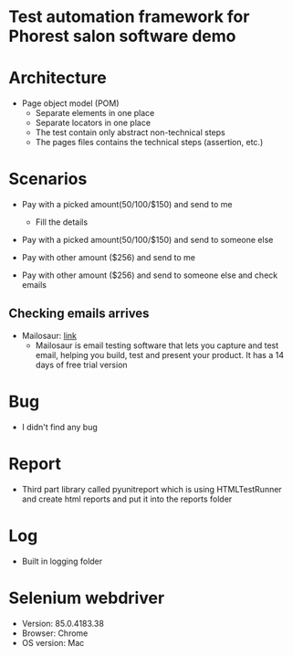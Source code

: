 # Test automation framework for Phorest salon software demo

# Architecture

- Page object model (POM)
    - Separate elements in one place
    - Separate locators in one place
    - The test contain only abstract non-technical steps
    - The pages files contains the technical steps (assertion, etc.)

# Scenarios

- Pay with a picked amount($50/$100/$150) and send to me
    - Fill the details
    
- Pay with a picked amount($50/$100/$150) and send to someone else
- Pay with other amount ($256) and send to me
- Pay with other amount ($256) and send to someone else and check emails

## Checking emails arrives

 - Mailosaur: [link](http://mailosaur.com/)
    - Mailosaur is email testing software that lets you capture and test email, helping you build, test and present your product.
    It has a 14 days of free trial version

# Bug

- I didn't find any bug

# Report

 - Third part library called pyunitreport which is using HTMLTestRunner and create html reports and put it into the reports folder


# Log

- Built in logging folder

# Selenium webdriver

 - Version: 85.0.4183.38
 - Browser: Chrome
 - OS version: Mac